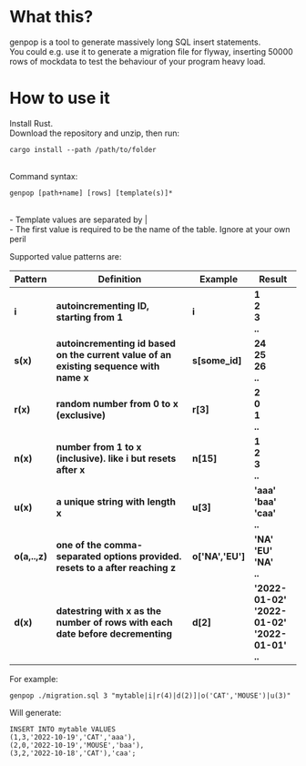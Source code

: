 # What this?
genpop is a tool to generate massively long SQL insert statements.<br>
You could e.g. use it to generate a migration file for flyway, inserting 50000 rows of mockdata to test the behaviour of your program heavy load.

# How to use it

Install Rust.<br>
Download the repository and unzip, then run:<br>
```
cargo install --path /path/to/folder
```
<br>
Command syntax:<br>

```
genpop [path+name] [rows] [template(s)]*
```
<br>
- Template values are separated by |<br>
- The first value is required to be the name of the table. Ignore at your own peril<br>

Supported value patterns are:

| Pattern  | Definition | Example | Result |
| ------------- | ------------- | ------------- | ------------- |
| **i**  | **autoincrementing ID, starting from 1**  | **i** | **1<br>2<br>3<br>..**|
| **s(x)**| **autoincrementing id based on the current value of an existing sequence with name x** | **s[some_id]** | **24<br>25<br>26<br>..**|
| **r(x)**  | **random number from 0 to x (exclusive)** | **r[3]** | **2<br>0<br>1<br>..** |
| **n(x)**  | **number from 1 to x (inclusive). like i but resets after x** | **n[15]** | **1<br>2<br>3<br>..** |
| **u(x)**  | **a unique string with length x** | **u[3]** | **'aaa'<br>'baa'<br>'caa'<br>..** |
| **o(a,..,z)** | **one of the comma-separated options provided. resets to a after reaching z** | **o['NA','EU']** | **'NA'<br>'EU'<br>'NA'<br>..**|
| **d(x)** | **datestring with x as the number of rows with each date before decrementing** | **d[2]** | **'2022-01-02'<br>'2022-01-02'<br>'2022-01-01'<br>..**|

For example:
```
genpop ./migration.sql 3 "mytable|i|r(4)|d(2)]|o('CAT','MOUSE')|u(3)"
```
Will generate:
```
INSERT INTO mytable VALUES
(1,3,'2022-10-19','CAT','aaa'),
(2,0,'2022-10-19','MOUSE','baa'),
(3,2,'2022-10-18','CAT'),'caa';
```
